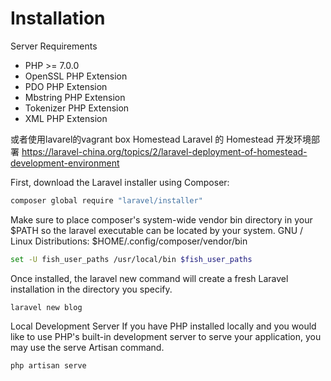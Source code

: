 # Installation
Server Requirements
- PHP >= 7.0.0
- OpenSSL PHP Extension
- PDO PHP Extension
- Mbstring PHP Extension
- Tokenizer PHP Extension
- XML PHP Extension

或者使用lavarel的vagrant box Homestead
Laravel 的 Homestead 开发环境部署
https://laravel-china.org/topics/2/laravel-deployment-of-homestead-development-environment

First, download the Laravel installer using Composer:
```bash
composer global require "laravel/installer"
```

Make sure to place composer's system-wide vendor bin directory in your $PATH so the laravel executable can be located by your system. 
GNU / Linux Distributions: $HOME/.config/composer/vendor/bin
```sh
set -U fish_user_paths /usr/local/bin $fish_user_paths
```

Once installed, the laravel new command will create a fresh Laravel installation in the directory you specify. 
```
laravel new blog
```

Local Development Server
If you have PHP installed locally and you would like to use PHP's built-in development server to serve your application, you may use the serve Artisan command.
```sh
php artisan serve
```